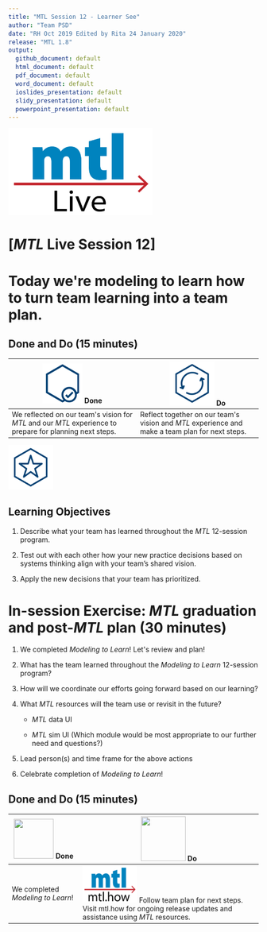 ```yaml
---
title: "MTL Session 12 - Learner See"
author: "Team PSD"
date: "RH Oct 2019 Edited by Rita 24 January 2020"
release: "MTL 1.8"
output: 
  github_document: default
  html_document: default
  pdf_document: default
  word_document: default
  ioslides_presentation: default
  slidy_presentation: default
  powerpoint_presentation: default
---
```


[<img src = "https://github.com/lzim/teampsd/blob/master/resources/logos/mtl_live_sq_sm.png"
     height = "175" width = "290">](#.) 

# [*MTL* Live Session 12]

# Today we're modeling to learn how to turn team learning into a team plan.

## Done and Do (15 minutes)
<!-- Do/Done Tables -->
| [<img src = "https://github.com/lzim/teampsd/blob/master/resources/icons/done.png" height = "80" width = "80">](#.) **Done** | [<img src = "https://github.com/lzim/teampsd/blob/master/resources/icons/do.png" height = "90" width = "90">](#.) **Do** |
| --- | --- | 
| We reflected on our team's vision for _MTL_ and our _MTL_ experience to prepare for planning next steps. | Reflect together on our team's vision and _MTL_ experience and make a team plan for next steps. | 

<!-- Learning Objectives Icon --> 
[<img src = "https://github.com/lzim/teampsd/blob/master/resources/icons/learning_objectives.png" height = "90" width = "90" style ="display: inline-block"/>](#.)

## Learning Objectives

1. Describe what your team has learned throughout the *MTL* 12-session program. 

2. Test out with each other how your new practice decisions based on systems thinking align with your team’s shared vision.

3. Apply the new decisions that your team has prioritized.  


# In-session Exercise: *MTL* graduation and post-*MTL* plan (30 minutes)

1. We completed _Modeling to Learn_! Let's review and plan!

2.  What has the team learned throughout the *Modeling to Learn* 12-session program?

3. How will we coordinate our efforts going forward based on our learning?

4. What *MTL* resources will the team use or revisit in the future?

    - *MTL* data UI 
    
    - *MTL* sim UI (Which module would be most appropriate to our further need and questions?)

5. Lead person(s) and time frame for the above actions 

6. Celebrate completion of *Modeling to Learn*!



## Done and Do (15 minutes)
<!-- Do/Done Tables -->
| [<img src = "https://raw.githubusercontent.com/lzim/teampsd/hexagon_icons/np_hexagon-check-mark_309690_003F72.png" height = "80" width = "80">](#.) **Done** | [<img src = "https://raw.githubusercontent.com/lzim/teampsd/hexagon_icons/np_synchronize_778914_003F72.png" height = "90" width = "90">](#.) **Do** |
| --- | --- | 
| We completed _Modeling to Learn_!|[<img src = "https://raw.githubusercontent.com/lzim/teampsd/master/resources/logos/mtl_how_sm.png" height = "75" width = "110">](http://mtl.how) Follow team plan for next steps. Visit mtl.how for ongoing release updates and assistance using _MTL_ resources. | 
